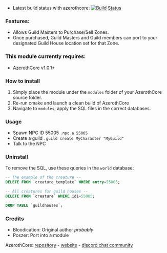 
- Latest build status with azerothcore: [![Build Status](https://github.com/azerothcore/mod-guild-zone-system/workflows/core-build/badge.svg?branch=master&event=push)](https://github.com/azerothcore/mod-guild-zone-system)

### Features:
- Allows Guild Masters to Purchase/Sell Zones.
- Once purchased, Guild Masters and Guild members can port to your designated Guild House location set for that Zone.


### This module currently requires:
- AzerothCore v1.0.1+


### How to install
1. Simply place the module under the `modules` folder of your AzerothCore source folder.
2. Re-run cmake and launch a clean build of AzerothCore
3. Navigate to `modules`, apply the SQL files in the correct databases.


### Usage
- Spawn NPC ID 55005 `.npc a 55005`
- Create a guild `.guild create MyCharacter "MyGuild"`
- Talk to the NPC


### Uninstall

To remove the SQL, use these queries in the `world` database:
```SQL
-- The example of the creature --
DELETE FROM `creature_template` WHERE entry=55005;

-- All creatures for guild houses --
DELETE FROM `creature` WHERE id1=55005;

DROP TABLE `guildhouses`;
```


### Credits
* Bloodication: Original author *probably* 
* Poszer: Port into a module 

AzerothCore: [repository](https://github.com/azerothcore) - [website](http://azerothcore.org/) - [discord chat community](https://discord.gg/PaqQRkd)
<!-- - Latest build status with azerothcore: [![Build Status](https://travis-ci.org/azerothcore/mod-guildhouse-system.svg?branch=master)](https://travis-ci.org/azerothcore/mod-guildhouse-system) -->
